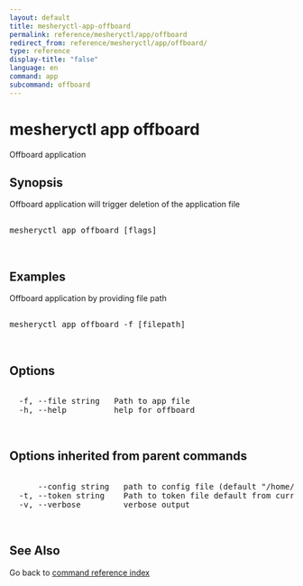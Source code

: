 ```yaml
---
layout: default
title: mesheryctl-app-offboard
permalink: reference/mesheryctl/app/offboard
redirect_from: reference/mesheryctl/app/offboard/
type: reference
display-title: "false"
language: en
command: app
subcommand: offboard
---
```


# mesheryctl app offboard

Offboard application

## Synopsis

Offboard application will trigger deletion of the application file

<pre class='codeblock-pre'>
<div class='codeblock'>
mesheryctl app offboard [flags]

</div>
</pre> 

## Examples

Offboard application by providing file path
<pre class='codeblock-pre'>
<div class='codeblock'>
mesheryctl app offboard -f [filepath]

</div>
</pre> 

## Options

<pre class='codeblock-pre'>
<div class='codeblock'>
  -f, --file string   Path to app file
  -h, --help          help for offboard

</div>
</pre>

## Options inherited from parent commands

<pre class='codeblock-pre'>
<div class='codeblock'>
      --config string   path to config file (default "/home/admin-pc/.meshery/config.yaml")
  -t, --token string    Path to token file default from current context
  -v, --verbose         verbose output

</div>
</pre>

## See Also

Go back to [command reference index](/reference/mesheryctl/) 
